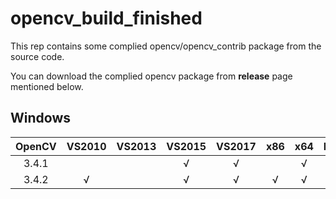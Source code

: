# opencv_build_finished

This rep contains some complied opencv/opencv_contrib package from the source code.

You can download the complied opencv package from **release** page mentioned below.

## Windows
| OpenCV | VS2010 | VS2013 | VS2015 | VS2017 |  x86 |  x64  | Debug/Release| contrib_module | 
|:------:|:------:|:------:|:------:|:------:|:----:|:-----:|:------------:|:--------------:|
| 3.4.1  |        |        |   √    |   √    |      |  √    |√             |                |
| 3.4.2  |     √  |        |   √    |   √    |   √  |  √    |√             |        √       |
